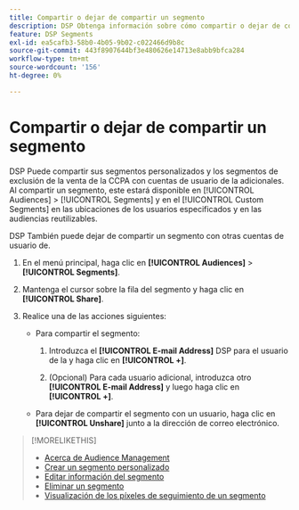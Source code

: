 ```yaml
---
title: Compartir o dejar de compartir un segmento
description: DSP Obtenga información sobre cómo compartir o dejar de compartir un segmento de exclusión de venta personalizado o de CCPA con otras cuentas de usuario de.
feature: DSP Segments
exl-id: ea5cafb3-58b0-4b05-9b02-c022466d9b8c
source-git-commit: 443f8907644bf3e480626e14713e8abb9bfca284
workflow-type: tm+mt
source-wordcount: '156'
ht-degree: 0%

---
```


# Compartir o dejar de compartir un segmento

DSP Puede compartir sus segmentos personalizados y los segmentos de exclusión de la venta de la CCPA con cuentas de usuario de la adicionales. Al compartir un segmento, este estará disponible en [!UICONTROL Audiences] > [!UICONTROL Segments] y en el [!UICONTROL Custom Segments] en las ubicaciones de los usuarios especificados y en las audiencias reutilizables.

DSP También puede dejar de compartir un segmento con otras cuentas de usuario de.

1. En el menú principal, haga clic en **[!UICONTROL Audiences]** > **[!UICONTROL Segments]**.

1. Mantenga el cursor sobre la fila del segmento y haga clic en **[!UICONTROL Share]**.

1. Realice una de las acciones siguientes:

   * Para compartir el segmento:

      1. Introduzca el **[!UICONTROL E-mail Address]** DSP para el usuario de la y haga clic en **[!UICONTROL +]**.

      1. (Opcional) Para cada usuario adicional, introduzca otro **[!UICONTROL E-mail Address]** y luego haga clic en **[!UICONTROL +]**.
   * Para dejar de compartir el segmento con un usuario, haga clic en **[!UICONTROL Unshare]** junto a la dirección de correo electrónico.


>[!MORELIKETHIS]
>
>* [Acerca de Audience Management](audience-about.md)
>* [Crear un segmento personalizado](custom-segment-create.md)
>* [Editar información del segmento](segment-edit.md)
>* [Eliminar un segmento](segment-delete.md)
>* [Visualización de los píxeles de seguimiento de un segmento](segment-view-pixels.md)


